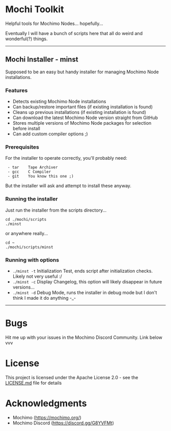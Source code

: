 # Mochi Toolkit
Helpful tools for Mochimo Nodes... hopefully...

Eventually I will have a bunch of scripts here that all do weird and wonderful(?) things.

***
## Mochi Installer - minst
Supposed to be an easy but handy installer for managing Mochimo Node installations.

### Features
 - Detects existing Mochimo Node installations
 - Can backup/restore important files (if existing installation is found)
 - Cleans up previous installations (if existing installation is found)
 - Can download the latest Mochimo Node version straight from GitHub
 - Stores multiple versions of Mochimo Node packages for selection before install
 - Can add custom compiler options ;)

### Prerequisites
For the installer to operate correctly, you'll probably need:
```
 - tar    Tape Archiver
 - gcc    C Compiler
 - git    You know this one ;)
```
But the installer will ask and attempt to install these anyway.

### Running the installer
Just run the installer from the scripts directory...
```
cd ./mochi/scripts
./minst
```
or anywhere really...
```
cd ~
./mochi/scripts/minst
```

### Running with options
 - `./minst -t`    Initialization Test, ends script after initialization checks. Likely not very useful :/
 - `./minst -c`    Display Changelog, this option will likely disappear in future versions...
 - `./minst -d`    Debug Mode, runs the installer in debug mode but I don't think I made it do anything -_-

***

# Bugs
Hit me up with your issues in the Mochimo Discord Community. Link below vvv

# License
This project is licensed under the Apache License 2.0 - see the [LICENSE.md](LICENSE) file for details

# Acknowledgments
* Mochimo (https://mochimo.org/)
* Mochimo Discord (https://discord.gg/G8YVFMt)
